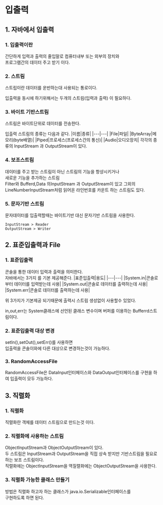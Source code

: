 # 입출력

## 1. 자바에서 입출력

### 1. 입출력이란
간단하게 입력과 출력의 줄입말로 컴퓨터내부 또는 외부의 장치와        
프로그램간의 데이터 주고 받기 이다.


### 2. 스트림

  스트립이란 데이터를 운반하는대 사용되는 통로이다.     
  
입출력을 동시에 하기위해서는 두개의 스트림(입력과 출력) 이 필요하다.       

### 3. 바이트 기반스트림

스트림은 바이트단위로 데이터를 전송한다.        

입출력 스트림의 종류는 다음과 같다.
|이름|종류|
|---|---|
|File|파일|
|ByteArray|메모리(byte배열)|
|Piped|프로세스(프로세스간의 통신)|
|Audio|오디오장치|
각각의 종류의 InputStream 과 OutputStream이 있다.     


### 4. 보조스트림
데이터를 주고 받는 스트림이 아닌 스트림의 기능을 항샹시키거나       
새로운 기능을 추가하는 스트림     
Filter와 Bufferd,Data 의InputStream 과 OutputStream이 있고 그외의         
LineNumberInputStream처럼 읽어온 라인번호를 카운트 하는 스트림도 있다.      

### 5. 문자기반 스트림
문자데이터를 입출력할때는 바이트기반 대신 문자기반 스트림을 사용한다.

    InputStream > Reader
    OutputStream > Writer



## 2. 표준입출력과 File
### 1. 표준입출력
콘솔을 통한 데이터 입력과 출력을 의미한다.       
자바에서는 3가지 를 기본 제공해준다.
|표준입출력|용도|
|---|---|
|System.in|콘솔로부터 데이터를 입력받는데 사용|
|System.out|콘솔로 데이터를 출력하는데 사용|
|System.err|콘솔로 데이터를 출력하는데 사용|

위 3가지가 기본제공 되기때문에 출력시 스트림 생성없이 사용할수 있었다.    

in,out,err는 System클래스에 선언된 클래스 변수이며 버퍼를 이용하는 Bufferrd스트림이다.        

### 2. 표준입출력 대상 변경
setIn(),setOut(),setErr()를 사용하면       
입출력을 콘솔이와에 다른 대상으로 변경하는것이 가능하다.


### 3. RandomAccessFile
RandomAccessFile은 DataInput인터페이스와 DataOutput인터페이스를 
구현을 하여 입출력이 모두 가능하다.      

    



## 3. 직렬화
### 1. 직렬화
직렬화란 객체를 데이터 스트림으로 만드는것 이다.     

### 2. 직렬화에 사용하는 스트림

ObjectInputStream과 ObjectOutputStream이 있다.       
두 스트림은 InputStream과 OutputStream을 직접 상속 받지만 기반스트림을 필요로하는 보조 스트림이다.    
직렬화에는  ObjectInputStream을 역질렬화에는 ObjectOutputStream을 사용한다.

### 3. 직렬화 가능한 클래스 만들기
방법은 직렬화 하고자 하는 클래스가 java.io.Serializable인터페이스를     
구현하도록 하면 된다.
